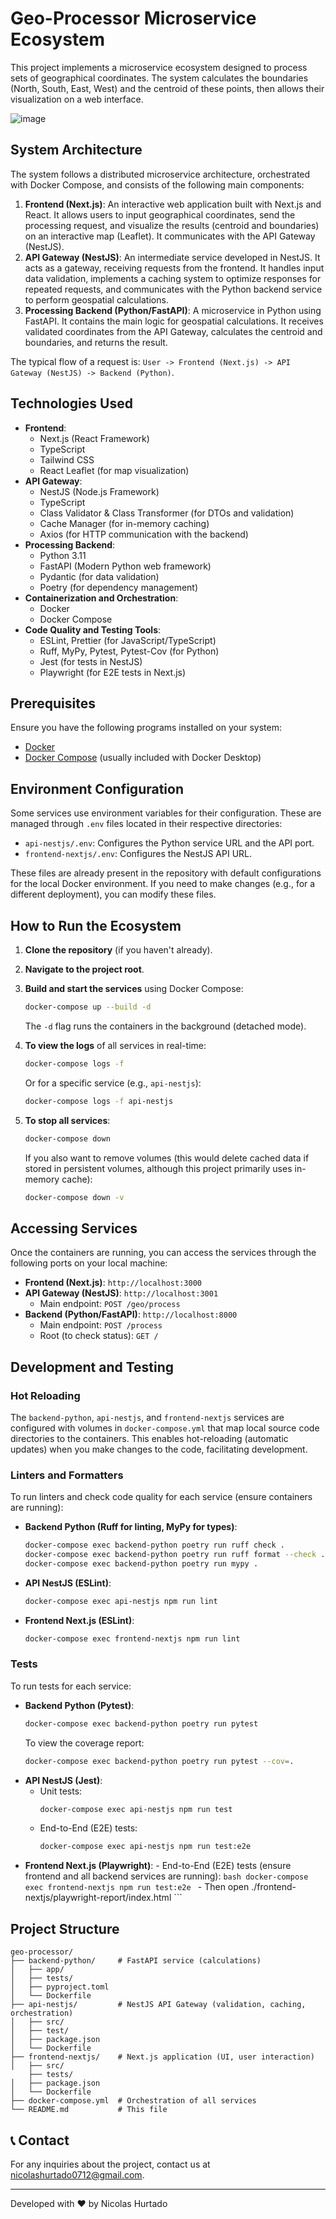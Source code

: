 # Geo-Processor Microservice Ecosystem

This project implements a microservice ecosystem designed to process sets of geographical coordinates. The system calculates the boundaries (North, South, East, West) and the centroid of these points, then allows their visualization on a web interface.

![image](https://github.com/user-attachments/assets/0a642f54-9ce3-46ef-87da-1153ab5d9aa1)


## System Architecture

The system follows a distributed microservice architecture, orchestrated with Docker Compose, and consists of the following main components:

1.  **Frontend (Next.js)**: An interactive web application built with Next.js and React. It allows users to input geographical coordinates, send the processing request, and visualize the results (centroid and boundaries) on an interactive map (Leaflet). It communicates with the API Gateway (NestJS).
2.  **API Gateway (NestJS)**: An intermediate service developed in NestJS. It acts as a gateway, receiving requests from the frontend. It handles input data validation, implements a caching system to optimize responses for repeated requests, and communicates with the Python backend service to perform geospatial calculations.
3.  **Processing Backend (Python/FastAPI)**: A microservice in Python using FastAPI. It contains the main logic for geospatial calculations. It receives validated coordinates from the API Gateway, calculates the centroid and boundaries, and returns the result.

The typical flow of a request is: `User -> Frontend (Next.js) -> API Gateway (NestJS) -> Backend (Python)`.

## Technologies Used

-   **Frontend**:
    -   Next.js (React Framework)
    -   TypeScript
    -   Tailwind CSS
    -   React Leaflet (for map visualization)
-   **API Gateway**:
    -   NestJS (Node.js Framework)
    -   TypeScript
    -   Class Validator & Class Transformer (for DTOs and validation)
    -   Cache Manager (for in-memory caching)
    -   Axios (for HTTP communication with the backend)
-   **Processing Backend**:
    -   Python 3.11
    -   FastAPI (Modern Python web framework)
    -   Pydantic (for data validation)
    -   Poetry (for dependency management)
-   **Containerization and Orchestration**:
    -   Docker
    -   Docker Compose
-   **Code Quality and Testing Tools**:
    -   ESLint, Prettier (for JavaScript/TypeScript)
    -   Ruff, MyPy, Pytest, Pytest-Cov (for Python)
    -   Jest (for tests in NestJS)
    -   Playwright (for E2E tests in Next.js)

## Prerequisites

Ensure you have the following programs installed on your system:
-   [Docker](https://www.docker.com/get-started)
-   [Docker Compose](https://docs.docker.com/compose/install/) (usually included with Docker Desktop)

## Environment Configuration

Some services use environment variables for their configuration. These are managed through `.env` files located in their respective directories:
-   `api-nestjs/.env`: Configures the Python service URL and the API port.
-   `frontend-nextjs/.env`: Configures the NestJS API URL.

These files are already present in the repository with default configurations for the local Docker environment. If you need to make changes (e.g., for a different deployment), you can modify these files.

## How to Run the Ecosystem

1.  **Clone the repository** (if you haven't already).
2.  **Navigate to the project root**.
3.  **Build and start the services** using Docker Compose:
    ```bash
    docker-compose up --build -d
    ```
    The `-d` flag runs the containers in the background (detached mode).

4.  **To view the logs** of all services in real-time:
    ```bash
    docker-compose logs -f
    ```
    Or for a specific service (e.g., `api-nestjs`):
    ```bash
    docker-compose logs -f api-nestjs
    ```

5.  **To stop all services**:
    ```bash
    docker-compose down
    ```
    If you also want to remove volumes (this would delete cached data if stored in persistent volumes, although this project primarily uses in-memory cache):
    ```bash
    docker-compose down -v
    ```

## Accessing Services

Once the containers are running, you can access the services through the following ports on your local machine:

-   **Frontend (Next.js)**: `http://localhost:3000`
-   **API Gateway (NestJS)**: `http://localhost:3001`
    -   Main endpoint: `POST /geo/process`
-   **Backend (Python/FastAPI)**: `http://localhost:8000`
    -   Main endpoint: `POST /process`
    -   Root (to check status): `GET /`

## Development and Testing

### Hot Reloading
The `backend-python`, `api-nestjs`, and `frontend-nextjs` services are configured with volumes in `docker-compose.yml` that map local source code directories to the containers. This enables hot-reloading (automatic updates) when you make changes to the code, facilitating development.

### Linters and Formatters
To run linters and check code quality for each service (ensure containers are running):

-   **Backend Python (Ruff for linting, MyPy for types)**:
    ```bash
    docker-compose exec backend-python poetry run ruff check .
    docker-compose exec backend-python poetry run ruff format --check .
    docker-compose exec backend-python poetry run mypy .
    ```
-   **API NestJS (ESLint)**:
    ```bash
    docker-compose exec api-nestjs npm run lint
    ```
-   **Frontend Next.js (ESLint)**:
    ```bash
    docker-compose exec frontend-nextjs npm run lint
    ```

### Tests
To run tests for each service:

-   **Backend Python (Pytest)**:
    ```bash
    docker-compose exec backend-python poetry run pytest
    ```
    To view the coverage report:
    ```bash
    docker-compose exec backend-python poetry run pytest --cov=.
    ```
-   **API NestJS (Jest)**:
    -   Unit tests:
        ```bash
        docker-compose exec api-nestjs npm run test
        ```
    -   End-to-End (E2E) tests:
        ```bash
        docker-compose exec api-nestjs npm run test:e2e
        ```
-   **Frontend Next.js (Playwright)**:
        -   End-to-End (E2E) tests (ensure frontend and all backend services are running):
            ```bash
            docker-compose exec frontend-nextjs npm run test:e2e
            ```
        -   Then open ./frontend-nextjs/playwright-report/index.html
            ```

## Project Structure

```
geo-processor/
├── backend-python/     # FastAPI service (calculations)
│   ├── app/
│   ├── tests/
│   ├── pyproject.toml
│   └── Dockerfile
├── api-nestjs/         # NestJS API Gateway (validation, caching, orchestration)
│   ├── src/
│   ├── test/
│   ├── package.json
│   └── Dockerfile
├── frontend-nextjs/    # Next.js application (UI, user interaction)
│   ├── src/
    ├── tests/
│   ├── package.json
│   └── Dockerfile
├── docker-compose.yml  # Orchestration of all services
└── README.md           # This file
```

## 📞 Contact

For any inquiries about the project, contact us at [nicolashurtado0712@gmail.com](mailto:nicolashurtado0712@gmail.com).

---

Developed with ❤️ by Nicolas Hurtado
